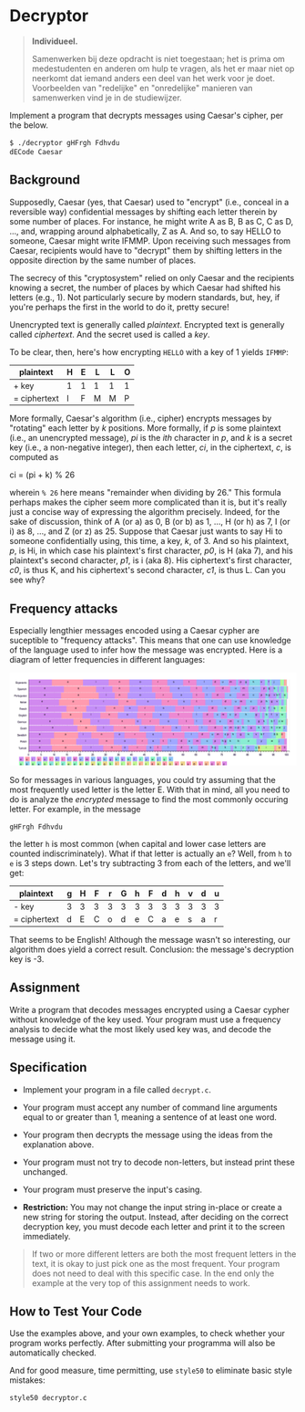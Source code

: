 # Decryptor

> **Individueel.**
>
> Samenwerken bij deze opdracht is niet toegestaan; het is prima om medestudenten en anderen om hulp te vragen, als het er maar niet op neerkomt dat iemand anders een deel van het werk voor je doet. Voorbeelden van "redelijke" en "onredelijke" manieren van samenwerken vind je in de studiewijzer.

Implement a program that decrypts messages using Caesar's cipher, per the below.

    $ ./decryptor gHFrgh Fdhvdu
    dECode Caesar

## Background

Supposedly, Caesar (yes, that Caesar) used to "encrypt" (i.e., conceal in a reversible way) confidential messages by shifting each letter therein by some number of places. For instance, he might write A as B, B as C, C as D, ..., and, wrapping around alphabetically, Z as A. And so, to say HELLO to someone, Caesar might write IFMMP. Upon receiving such messages from Caesar, recipients would have to "decrypt" them by shifting letters in the opposite direction by the same number of places.

The secrecy of this "cryptosystem" relied on only Caesar and the recipients knowing a secret, the number of places by which Caesar had shifted his letters (e.g., 1). Not particularly secure by modern standards, but, hey, if you're perhaps the first in the world to do it, pretty secure!

Unencrypted text is generally called _plaintext_. Encrypted text is generally called _ciphertext_. And the secret used is called a _key_.

To be clear, then, here's how encrypting `HELLO` with a key of 1 yields `IFMMP`:

| plaintext    | H   | E   | L   | L   | O   |
| ------------ | --- | --- | --- | --- | --- |
| + key        | 1   | 1   | 1   | 1   | 1   |
| = ciphertext | I   | F   | M   | M   | P   |

More formally, Caesar's algorithm (i.e., cipher) encrypts messages by "rotating" each letter by _k_ positions. More formally, if _p_ is some plaintext (i.e., an unencrypted message), _pi_ is the _ith_ character in _p_, and _k_ is a secret key (i.e., a non-negative integer), then each letter, _ci_, in the ciphertext, _c_, is computed as

ci = (pi + k) % 26

wherein `% 26` here means "remainder when dividing by 26." This formula perhaps makes the cipher seem more complicated than it is, but it's really just a concise way of expressing the algorithm precisely. Indeed, for the sake of discussion, think of A (or a) as 0, B (or b) as 1, …, H (or h) as 7, I (or i) as 8, …, and Z (or z) as 25\. Suppose that Caesar just wants to say Hi to someone confidentially using, this time, a key, _k_, of 3\. And so his plaintext, _p_, is Hi, in which case his plaintext's first character, _p0_, is H (aka 7), and his plaintext's second character, _p1_, is i (aka 8). His ciphertext's first character, _c0_, is thus K, and his ciphertext's second character, _c1_, is thus L. Can you see why?

## Frequency attacks

Especially lengthier messages encoded using a Caesar cypher are suceptible to "frequency attacks". This means that one can use knowledge of the language used to infer how the message was encrypted. Here is a diagram of letter frequencies in different languages:

![A list of languages, including for each language a bar from left to right divided in to sections. The width of the sections indicates the frequency of a particular letter in that language. In many languages, including English and Dutch, the letter E occurs most often, with A coming after.](frequencies.png)

So for messages in various languages, you could try assuming that the most frequently used letter is the letter E. With that in mind, all you need to do is analyze the _encrypted_ message to find the most commonly occuring letter. For example, in the message

    gHFrgh Fdhvdu

the letter `h` is most common (when capital and lower case letters are counted indiscriminately). What if that letter is actually an `e`? Well, from `h` to `e` is 3 steps down. Let's try subtracting 3 from each of the letters, and we'll get:

| plaintext    | g   | H   | F   | r   | G   | h   | F   | d   | h   | v   | d   | u   |
| ------------ | --- | --- | --- | --- | --- | --- | --- | --- | --- | --- | --- | --- |
| - key        | 3   | 3   | 3   | 3   | 3   | 3   | 3   | 3   | 3   | 3   | 3   | 3   |
| = ciphertext | d   | E   | C   | o   | d   | e   | C   | a   | e   | s   | a   | r   |

That seems to be English! Although the message wasn't so interesting, our algorithm does yield a correct result. Conclusion: the message's decryption key is -3.

## Assignment

Write a program that decodes messages encrypted using a Caesar cypher without knowledge of the key used. Your program must use a frequency analysis to decide what the most likely used key was, and decode the message using it.

## Specification

- Implement your program in a file called `decrypt.c`.

- Your program must accept any number of command line arguments equal to or greater than 1, meaning a sentence of at least one word.

- Your program then decrypts the message using the ideas from the explanation above.

- Your program must not try to decode non-letters, but instead print these unchanged.

- Your program must preserve the input's casing.

- **Restriction:** You may not change the input string in-place or create a new string for storing the output. Instead, after deciding on the correct decryption key, you must decode each letter and print it to the screen immediately.

> If two or more different letters are both the most frequent letters in the text, it is okay to just pick one as the most frequent. Your program does not need to deal with this specific case. In the end only the example at the very top of this assignment needs to work.

## How to Test Your Code

Use the examples above, and your own examples, to check whether your program works perfectly. After submitting your programma will also be automatically checked.

And for good measure, time permitting, use `style50` to eliminate basic style mistakes:

    style50 decryptor.c
